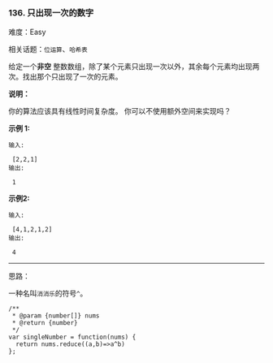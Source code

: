 ### 136. 只出现一次的数字

难度：Easy

相关话题：`位运算`、`哈希表`

给定一个**非空** 整数数组，除了某个元素只出现一次以外，其余每个元素均出现两次。找出那个只出现了一次的元素。



**说明：** 



你的算法应该具有线性时间复杂度。 你可以不使用额外空间来实现吗？



**示例 1:** 



```
输入:

 [2,2,1]
输出:

 1
```


**示例2:** 



```
输入:

 [4,1,2,1,2]
输出:

 4
```



-----

思路：

一种名叫`消消乐`的符号`^`。
```
/**
 * @param {number[]} nums
 * @return {number}
 */
var singleNumber = function(nums) {
  return nums.reduce((a,b)=>a^b)
};
```

